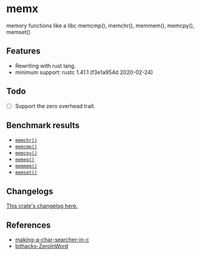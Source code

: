 # memx
memory functions like a libc memcmp(), memchr(), memmem(), memcpy(), memset()

## Features

* Rewriting with rust lang.
* minimum support: rustc 1.41.1 (f3e1a954d 2020-02-24)

## Todo

- [ ] Support the zero overhead trait.

## Benchmark results

- [`memchr()`](https://github.com/aki-akaguma/memx/blob/main/docs/README.memchr.md)
- [`memcmp()`](https://github.com/aki-akaguma/memx/blob/main/docs/README.memcmp.md)
- [`memcpy()`](https://github.com/aki-akaguma/memx/blob/main/docs/README.memcpy.md)
- [`memeq()`](https://github.com/aki-akaguma/memx/blob/main/docs/README.memeq.md)
- [`memmem()`](https://github.com/aki-akaguma/memx/blob/main/docs/README.memmem.md)
- [`memset()`](https://github.com/aki-akaguma/memx/blob/main/docs/README.memset.md)


## Changelogs

[This crate's changelog here.](https://github.com/aki-akaguma/memx/blob/main/CHANGELOG.md)


## References

 * [making-a-char-searcher-in-c](https://pzemtsov.github.io/2019/09/26/making-a-char-searcher-in-c.html)
 * [bithacks-ZeroInWord](https://graphics.stanford.edu/~seander/bithacks.html#ZeroInWord)
